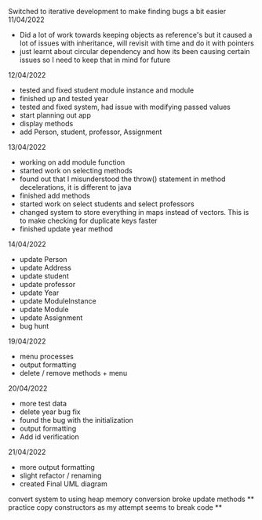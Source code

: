 Switched to iterative development to make finding bugs a bit easier
11/04/2022

- Did a lot of work towards keeping objects as reference's but it caused a lot of issues with inheritance, will revisit with time and do it with pointers
- just learnt about circular dependency and how its been causing certain issues so I need to keep that in mind for future

12/04/2022

- tested and fixed student module instance and module
- finished up and tested year
- tested and fixed system, had issue with modifying passed values
- start planning out app
- display methods
- add Person, student, professor, Assignment

13/04/2022

- working on add module function
- started work on selecting methods
- found out that I misunderstood the throw() statement in method decelerations, it is different to java
- finished add methods
- started work on select students and select professors
- changed system to store everything in maps instead of vectors. This is to make checking for duplicate keys faster
- finished update year method

14/04/2022

- update Person
- update Address
- update student
- update professor
- update Year
- update ModuleInstance
- update Module
- update Assignment
- bug hunt

19/04/2022

- menu processes
- output formatting
- delete / remove methods + menu

20/04/2022

- more test data
- delete year bug fix
- found the bug with the initialization
- output formatting
- Add id verification

21/04/2022

- more output formatting
- slight refactor / renaming 
- created Final UML diagram

convert system to using heap memory
    conversion broke update methods
** practice copy constructors as my attempt seems to break code **
